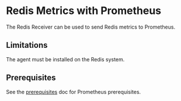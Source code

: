 # Redis Metrics with Prometheus

The Redis Receiver can be used to send Redis metrics to Prometheus.

## Limitations

The agent must be installed on the Redis system.

## Prerequisites

See the [prerequisites](../README.md) doc for Prometheus prerequisites.
